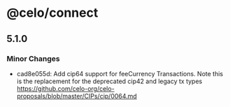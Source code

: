 # @celo/connect

## 5.1.0

### Minor Changes

- cad8e055d: Add cip64 support for feeCurrency Transactions. Note this is the replacement for the deprecated cip42 and legacy tx types https://github.com/celo-org/celo-proposals/blob/master/CIPs/cip/0064.md
